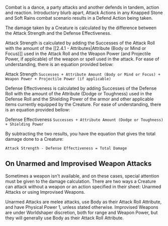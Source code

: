 Combat is a dance, a party attacks and another defends in tandem, action and reaction. Introductory blurb apart, Attack Actions in any Knapped Stone and Soft Rains combat scenario results in a Defend Action being taken.

The damage taken by a Creature is calculated by the difference between the Attack Strength and the Defense Effectiveness.

Attack Strength is calculated by adding the Successes of the Attack Roll with the amount of the [[2.4.1 - Attributes|Attribute (Body or Mind or Focus)]] used in the Attack Roll and the Weapon Power (and Projectile Power, if applicable) of the weapon or spell used in the attack. For ease of understanding, there is an equation provided below:

Attack Strength
``Successes + Attribute Amount (Body or Mind or Focus) + Weapon Power + Projectile Power (if applicable)``


Defense Effectiveness is calculated by adding Successes of the Defense Roll with the amount of the Attribute (Dodge or Toughness) used in the Defense Roll and the Shielding Power of the armor and other applicable items currently equipped by the Creature. For ease of understanding, there is an equation provided bellow:

Defense Effectiveness
``Successes + Attribute Amount (Dodge or Toughness) + Shielding Power``


By subtracting the two results, you have the equation that gives the total damage done to a Creature:

``Attack Strength - Defense Effectiveness = Total Damage``

## On Unarmed and Improvised Weapon Attacks
Sometimes a weapon isn't available, and on these cases, special attention must be given to the damage calculation. There are two ways a Creature can attack without a weapon or an action specified in their sheet: Unarmed Attacks or using Improvised Weapons.

Unarmed Attacks are melee attacks, use Body as their Attack Roll Attribute, and have Physical Power 1, unless stated otherwise. Improvised Weapons are under Worldshaper discretion, both for range and Weapon Power, but they will generally use Body as their Attack Roll Attribute.